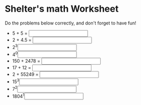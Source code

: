 
<h1>Shelter's math Worksheet</h1>
<p>Do the problems below correctly, and don't forget to have fun!</p>
<ul>
  <li>5 + 5 = <input data-correct="10"/></li>
  <li>2 + 4.5 = <input data-correct="6.5"/></li>
  <li>2<sup>3</sup><input data-correct="8"/></li>
  <li>4<sup>0</sup><input data-correct="1"/></li> 
  <li>150 + 2478 = <input data-correct="2628"/></li>
  <li>17 + 12 = <input data-correct="29"/></li>
  <li>2 + 55249 = <input data-correct="55251"/></li>
  <li>15<sup>3</sup><input data-correct="3375"/></li>
  <li>7<sup>2</sup><input data-correct="49"/></li>
  <li>1804<sup>1</sup><input data-correct="1804"/></li> 
